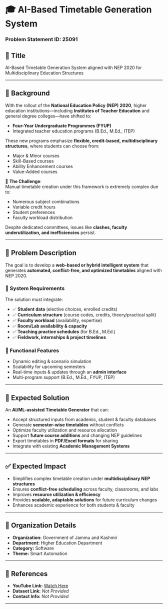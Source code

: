 # 🎓 AI-Based Timetable Generation System  
### Problem Statement ID: 25091  

## 📌 Title  
AI-Based Timetable Generation System aligned with NEP 2020 for Multidisciplinary Education Structures  

---

## 📝 Background  
With the rollout of the **National Education Policy (NEP) 2020**, higher education institutions—including **Institutes of Teacher Education** and general degree colleges—have shifted to:  
- **Four-Year Undergraduate Programmes (FYUP)**  
- Integrated teacher education programs (B.Ed., M.Ed., ITEP)  

These new programs emphasize **flexible, credit-based, multidisciplinary structures**, where students can choose from:  
- Major & Minor courses  
- Skill-Based courses  
- Ability Enhancement courses  
- Value-Added courses  

📌 **The Challenge**:  
Manual timetable creation under this framework is extremely complex due to:  
- Numerous subject combinations  
- Variable credit hours  
- Student preferences  
- Faculty workload distribution  

Despite dedicated committees, issues like **clashes, faculty underutilization, and inefficiencies** persist.  

---

## 📝 Problem Description  
The goal is to develop a **web-based or hybrid intelligent system** that generates **automated, conflict-free, and optimized timetables** aligned with NEP 2020.  

### 🔗 System Requirements  
The solution must integrate:  
- ✅ **Student data** (elective choices, enrolled credits)  
- ✅ **Curriculum structure** (course codes, credits, theory/practical split)  
- ✅ **Faculty workload** (availability, expertise)  
- ✅ **Room/Lab availability & capacity**  
- ✅ **Teaching practice schedules** (for B.Ed., M.Ed.)  
- ✅ **Fieldwork, internships & project timelines**  

### 🔧 Functional Features  
- Dynamic editing & scenario simulation  
- Scalability for upcoming semesters  
- Real-time inputs & updates through an **admin interface**  
- Multi-program support (B.Ed., M.Ed., FYUP, ITEP)  

---

## 🎯 Expected Solution  
An **AI/ML-assisted Timetable Generator** that can:  
- Accept structured inputs from academic, student & faculty databases  
- Generate **semester-wise timetables** without conflicts  
- Optimize faculty utilization and resource allocation  
- Support **future course additions** and changing NEP guidelines  
- Export timetables in **PDF/Excel formats** for sharing  
- Integrate with existing **Academic Management Systems**  

---

## ✅ Expected Impact  
- Simplifies complex timetable creation under **multidisciplinary NEP structures**  
- Ensures **conflict-free scheduling** across faculty, classrooms, and labs  
- Improves **resource utilization & efficiency**  
- Provides **scalable, adaptable solutions** for future curriculum changes  
- Enhances academic experience for both students & faculty  

---

## 🏢 Organization Details  
- **Organization:** Government of Jammu and Kashmir  
- **Department:** Higher Education Department  
- **Category:** Software  
- **Theme:** Smart Automation  

---

## 🔗 References  
- **YouTube Link:** [Watch Here](https://voutu.be/9u7cOcYFOT4)  
- **Dataset Link:** _Not Provided_  
- **Contact Info:** _Not Provided_  

---
